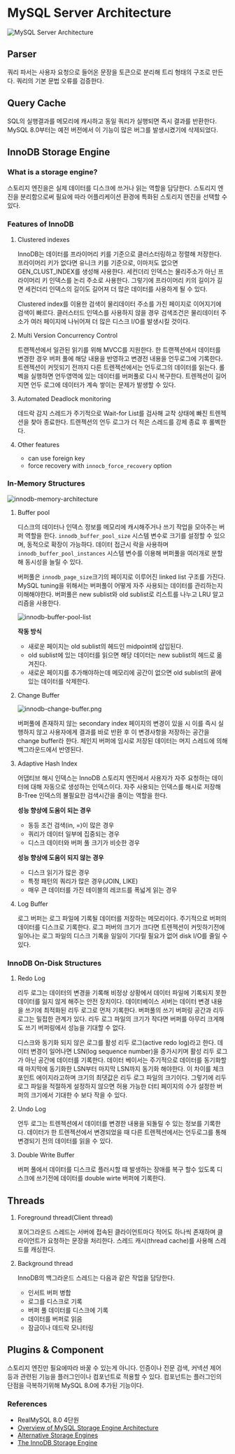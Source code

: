 # MySQL Server Architecture

![MySQL Server Architecture](/individual/younghch/images/mysql-architecture.png)

## Parser

쿼리 파서는 사용자 요청으로 들어온 문장을 토큰으로 분리해 트리 형태의 구조로 만든다. 쿼리의 기본 문법 오류를 검증한다.

## Query Cache

SQL의 실행결과를 메모리에 캐시하고 동일 쿼리가 실행되면 즉시 결과를 반환한다. MySQL 8.0부터는 예전 버전에서 이 기능이 많은 버그를 발생시켰기에 삭제되었다.

## InnoDB Storage Engine
### What is a storage engine?
    
스토리지 엔진을은 실제 데이터를 디스크에 쓰거나 읽는 역할을 담당한다. 스토리지 엔진을 분리함으로써 필요에 따라 어플리케이션 환경에 특화된 스토리지 엔진을 선택할 수 있다. 
### Features of InnoDB

1. Clustered indexes

    InnoDB는 데이터를 프라이머리 키를 기준으로 클러스터링하고 정렬해 저장한다. 프라이머리 키가 없다면 유니크 키를 기준으로, 이마저도 없으면 GEN_CLUST_INDEX를 생성해 사용한다. 세컨더리 인덱스는 물리주소가 아닌 프라이머리 키 인덱스를 논리 주소로 사용한다. 그렇기에 프라이머리 키의 길이가 길면 세컨더리 인덱스의 길이도 길어져 더 많은 데이터를 사용하게 될 수 있다.
    
    Clustered index를 이용한 검색이 물리데이터 주소를 가진 페이지로 이어지기에 검색이 빠르다. 클러스터드 인덱스를 사용하지 않을 경우 검색조건은 물리데이터 주소가 여러 페이지에 나뉘어져 더 많은 디스크 I/O를 발생시킬 것이다. 

1. Multi Version Concurrency Control

    트랜젝션에서 일관된 읽기를 위해 MVCC를 지원한다. 한 트랜젝션에서 데이터를 변경한 경우 버퍼 풀에 해당 내용을 반영하고 변경전 내용을 언두로그에 기록한다. 트렌젝션이 커밋되기 전까지 다른 트렌젝션에서는 언두로그의 데이터를 읽는다. 롤벡을 실행하면 언두영역에 있는 데이터를 버퍼풀로 다시 복구한다. 트렌젝션이 길어지면 언두 로그에 데이터가 계속 쌓이는 문제가 발생할 수 있다. 

1. Automated Deadlock monitoring

    데드락 감지 스레드가 주기적으로 Wait-for List를 검사해 교착 상태에 빠진 트렌젝션을 찾아 종료한다. 트렌젝션의 언두 로그가 더 적은 스레드를 강제 종료 후 롤벡한다. 

1. Other features
    - can use foreign key
    - force recovery with `innocb_force_recovery` option
### In-Memory Structures

![innodb-memory-architecture](/individual/younghch/images/innodb-memory-architecture.png)

1. Buffer pool

    디스크의 데이터나 인덱스 정보를 메모리에 캐시해주거나 쓰기 작업을 모아주는 버퍼 역할을 한다. `innodb_buffer_pool_size` 시스템 변수로 크기를 설정할 수 있으며, 동적으로 확장이 가능하다. 데이터 접근시 락을 사용하며 `innodb_buffer_pool_instances` 시스템 변수를 이용해 버퍼풀을 여러개로 분할해 동시성을 늘릴 수 있다.

    버퍼풀은 `innodb_page_size`크기의 페이지로 이루어진 linked list 구조를 가진다. MySQL tuning을 위해서는 버퍼풀이 어떻게 자주 사용되는 데이터를 관리하는지 이해해야한다. 버퍼풀은 new sublist와 old sublist로 리스트를 나누고 LRU 알고리즘을 사용한다. 

    ![innodb-buffer-pool-list](/individual/younghch/images/innodb-buffer-pool-list.png)

    **작동 방식**
    - 새로운 페이지는 old sublist의 헤드인 midpoint에 삽입된다.
    - old sublist에 있는 데이터를 읽으면 해당 데이터는 new sublist의 헤드로 옮겨진다.
    - 새로운 페이지를 추가해야하는데 메모리에 공간이 없으면 old sublist의 끝에 있는 데이터를 삭제한다.

1. Change Buffer

    ![innodb-change-buffer.png](/individual/younghch/images/innodb-change-buffer.png)

    버퍼풀에 존재하지 않는 secondary index 페이지의 변경이 있을 시 이를 즉시 실행하지 않고 사용자에게 결과를 바로 반환 후 이 변경사항을 저장하는 공간을 change buffer라 한다. 체인지 버퍼에 임시로 저장된 데이터는 머지 스레드에 의해 백그라운드에서 반영된다.

1. Adaptive Hash Index

    어댑티브 해시 인덱스는 InnoDB 스토리지 엔진에서 사용자가 자주 요청하는 데이터에 대해 자동으로 생성하는 인덱스이다. 자주 사용되는 인덱스를 해시로 저장해 B-Tree 인덱스의 불필요한 검색시간을 줄이는 역할을 한다.

    **성능 향상에 도움이 되는 경우**
    - 동등 조건 검색(in, =)이 많은 경우
    - 쿼리가 데이터 일부에 집중되는 경우
    - 디스크 데이터와 버퍼 풀 크기가 비슷한 경우

    **성능 향상에 도움이 되지 않는 경우**
    - 디스크 읽기가 많은 경우
    - 특정 패턴의 쿼리가 많은 경우(JOIN, LIKE)
    - 매우 큰 데이터를 가진 테이블의 레코드를 폭넓게 읽는 경우

1. Log Buffer

    로그 버퍼는 로그 파일에 기록될 데이터를 저장하는 메모리이다. 주기적으로 버퍼의 데이터를 디스크로 기록한다. 로그 퍼버의 크기가 크다면 트렌젝션이 커밋하기전에 일어나는 로그 파일의 디스크 기록을 일일이 기다릴 필요가 없어 disk I/O를 줄일 수 있다.
### InnoDB On-Disk Structures

1. Redo Log

    리두 로그는 데이터의 변경을 기록해 비정상 상황에서 데이터 파일에 기록되지 못한 데이터를 잃지 않게 해주는 안전 장치이다. 데이터베이스 서버는 데이터 변경 내용을 쓰기에 최적화된 리두 로그로 먼저 기록한다. 버퍼풀의 쓰기 버퍼링 공간과 리두 로그는 밀접한 관계가 있다. 리두 로그 파일의 크기가 작다면 버퍼를 아무리 크게해도 쓰기 버퍼링에서 성능을 기대할 수 없다.
    
    디스크와 동기화 되지 않은 로그를 활성 리두 로그(active redo log)라고 한다. 데이터 변경이 일어나면 LSN(log sequence number)을 증가시키며 활성 리두 로그가 아닌 공간에 데이터를 기록한다. 데이터 베이서는 주기적으로 데이터를 동기화할때 마지막에 동기화한 LSN부터 마지막 LSN까지 동기화 해야한다. 이 차이를 체크포인트 에이지라고하며 크기의 최댓값은 리두 로그 파일의 크기이다. 그렇기에 리두로그 파일을 적절하게 설정하지 않으면 허용 가능한 더티 페이지의 수가 설정한 버퍼의 크기에서 기대한 수 보다 작을 수 있다.

1. Undo Log

    언두 로그는 트렌젝션에서 데이터를 변경한 내용을 되돌릴 수 있는 정보를 기록한다. 데이터가 한 트렌젝션에서 변경되었을 때 다른 트렌젝션에서는 언두로그를 통해 변경되기 전의 데이터를 읽을 수 있다.

1. Double Write Buffer

    버퍼 풀에서 데이터를 디스크로 플러시할 떄 발생하는 장애를 복구 할수 있도록 디스크에 쓰기전에 데이터를 double wirte 버퍼에 기록한다. 

    
## Threads

1. Foreground thread(Client thread)

    포어그라운드 스레드는 서버에 접속된 클라이언트마다 적어도 하나씩 존재하며 클라이언트가 요청하는 문장을 처리한다. 스레드 캐시(thread cache)를 사용해 스레드를 캐싱한다.

2. Background thread

    InnoDB의 백그라운드 스레드는 다음과 같은 작업을 담당한다.
    - 인서트 버퍼 병합
    - 로그를 디스크로 기록
    - 버퍼 풀 데이터를 디스크에 기록
    - 데이터를 버퍼로 읽음
    - 잠금이나 데드락 모니터링

## Plugins & Component

스토리지 엔진만 필요에따라 바꿀 수 있는게 아니다. 인증이나 전문 검색, 커넥션 제어 등과 관련된 기능을 플러그인이나 컴포넌트로 적용할 수 있다. 컴포넌트는 플러그인의 단점을 극복하기위해 MySQL 8.0에 추가된 기능이다.


### References
- RealMySQL 8.0 4단원
- [Overview of MySQL Storage Engine Architecture
](https://dev.mysql.com/doc/refman/8.0/en/pluggable-storage-overview.html)
- [Alternative Storage Engines
](https://dev.mysql.com/doc/refman/8.0/en/storage-engines.html)
- [The InnoDB Storage Engine](https://dev.mysql.com/doc/refman/8.0/en/innodb-storage-engine.html)
